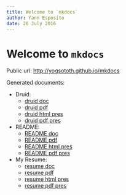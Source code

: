 ```yaml
---
title: Welcome to `mkdocs`
author: Yann Esposito
date: 26 July 2016
---
```


# Welcome to `mkdocs`

Public url: <http://yogsototh.github.io/mkdocs>

Generated documents:

- Druid:
    - [druid doc](druid/druid.html)
    - [druid pdf](druid/druid.pdf)
    - [druid html pres](druid/druid.reveal.html)
    - [druid pdf pres](druid/druid.beamer.pdf)
- README:
    - [README doc](README.html)
    - [README pdf](README.pdf)
    - [README html pres](README.reveal.html)
    - [README pdf pres](README.beamer.pdf)
- My Resume:
    - [resume doc](resume/resume.html)
    - [resume pdf](resume/resume.pdf)
    - [resume html pres](resume/resume.reveal.html)
    - [resume pdf pres](resume/resume.beamer.pdf)
